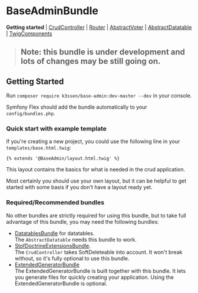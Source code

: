 BaseAdminBundle
=====================

**Getting started**
| [CrudController](CrudController.md#BaseAdminBundle)
| [Router](Router.md#BaseAdminBundle)
| [AbstractVoter](AbstractVoter.md#BaseAdminBundle)
| [AbstractDatatable](AbstractDatatable.md#BaseAdminBundle)
| [TwigComponents](TwigComponents.md#BaseAdminBundle)

> ## Note: this bundle is under development and lots of changes may be still going on.

## Getting Started

Run `composer require k3ssen/base-admin:dev-master --dev` in your console.

Symfony Flex should add the bundle automatically to your `config/bundles.php`.

### Quick start with example template

If you're creating a new project, you could use the following line
in your `templates/base.html.twig`:

    {% extends '@BaseAdmin/layout.html.twig' %}
    
This layout contains the basics for what is needed in the crud application.

Most certainly you should use your own layout, but it can be helpful to
get started with some basis if you don't have a layout ready yet. 

### Required/Recommended bundles

No other bundles are strictly required for using this bundle, but to
take full advantage of this bundle, you may need
the following bundles:

- [DatatablesBundle](https://github.com/stwe/DatatablesBundle)
for datatables.  
The `AbstractDatatable` needs this bundle to work.
- [StofDoctrineExtensionsBundle](http://symfony.com/doc/master/bundles/StofDoctrineExtensionsBundle/index.html).  
The `CrudController` takes SoftDeleteable into account. It won't break
without, so it's fully optional to use this bundle.
- [ExtendedGeneratorBundle](https://github.com/k3ssen/ExtendedGeneratorBundle)  
The ExtendedGeneratorBundle is built together with this bundle. It
lets you generate files for quickly creating your application.
Using the ExtendedGeneratorBundle is optional.